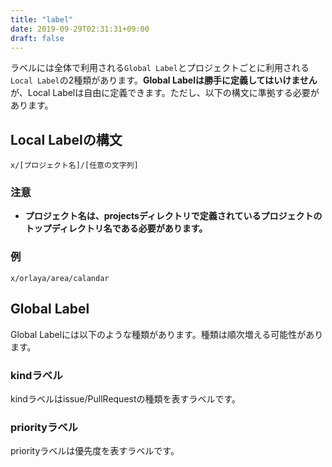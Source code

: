 ```yaml
---
title: "label"
date: 2019-09-29T02:31:31+09:00
draft: false
---
```

ラベルには全体で利用される`Global Label`とプロジェクトごとに利用される`Local Label`の2種類があります。**Global Labelは勝手に定義してはいけません**が、Local Labelは自由に定義できます。ただし、以下の構文に準拠する必要があります。

## Local Labelの構文
```
x/[プロジェクト名]/[任意の文字列]
```
### 注意
- **プロジェクト名は、projectsディレクトリで定義されているプロジェクトのトップディレクトリ名である必要があります。**

### 例
```
x/orlaya/area/calandar
```

## Global Label
Global Labelには以下のような種類があります。種類は順次増える可能性があります。

### kindラベル
kindラベルはissue/PullRequestの種類を表すラベルです。

### priorityラベル
priorityラベルは優先度を表すラベルです。